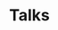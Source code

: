 ---
title: Talks
layout: Card
items:
  - text: CLI
    link: https://talks-cli.netlify.app
    description: Front-end command line tool application
    icon: 
      src: /cli.svg

  - text: SSR
    link: https://talks-ssr.netlify.app
    description: Principle and practice of server-side rendering
    icon: 
      src: /nuxt.svg

---